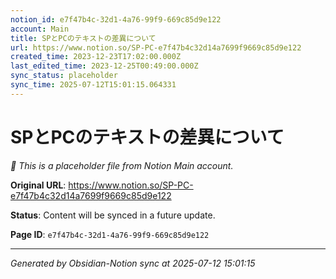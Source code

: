 ```yaml
---
notion_id: e7f47b4c-32d1-4a76-99f9-669c85d9e122
account: Main
title: SPとPCのテキストの差異について
url: https://www.notion.so/SP-PC-e7f47b4c32d14a7699f9669c85d9e122
created_time: 2023-12-23T17:02:00.000Z
last_edited_time: 2023-12-25T00:49:00.000Z
sync_status: placeholder
sync_time: 2025-07-12T15:01:15.064331
---
```


# SPとPCのテキストの差異について

*🔄 This is a placeholder file from Notion Main account.*

**Original URL**: https://www.notion.so/SP-PC-e7f47b4c32d14a7699f9669c85d9e122

**Status**: Content will be synced in a future update.

**Page ID**: `e7f47b4c-32d1-4a76-99f9-669c85d9e122`

---

*Generated by Obsidian-Notion sync at 2025-07-12 15:01:15*
